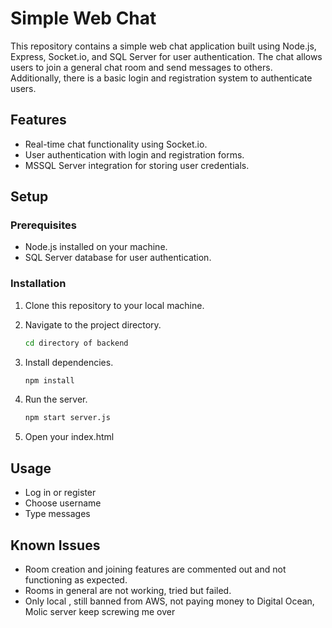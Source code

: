 # Simple Web Chat

This repository contains a simple web chat application built using Node.js, Express, Socket.io, and SQL Server for user authentication. The chat allows users to join a general chat room and send messages to others. Additionally, there is a basic login and registration system to authenticate users.

## Features

- Real-time chat functionality using Socket.io.
- User authentication with login and registration forms.
- MSSQL Server integration for storing user credentials.
  

## Setup

### Prerequisites

- Node.js installed on your machine.
- SQL Server database for user authentication.

### Installation

1. Clone this repository to your local machine.


2. Navigate to the project directory.

    ```bash
    cd directory of backend
    ```

3. Install dependencies.

    ```bash
    npm install
    ```

4. Run the server.

    ```bash
    npm start server.js
    ```

6. Open your index.html

## Usage

- Log in or register
- Choose username
- Type messages



## Known Issues

- Room creation and joining features are commented out and not functioning as expected.
- Rooms in general are not working, tried but failed.
- Only local , still banned from AWS, not paying money to Digital Ocean, Molic server keep screwing me over


